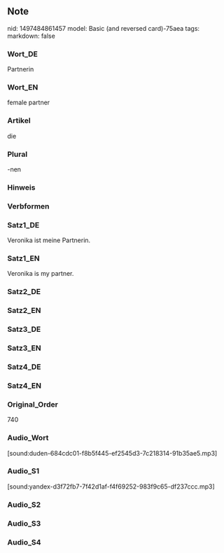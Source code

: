 ## Note
nid: 1497484861457
model: Basic (and reversed card)-75aea
tags: 
markdown: false

### Wort_DE
Partnerin

### Wort_EN
female partner

### Artikel
die

### Plural
-nen

### Hinweis


### Verbformen


### Satz1_DE
Veronika ist meine Partnerin.

### Satz1_EN
Veronika is my partner.

### Satz2_DE


### Satz2_EN


### Satz3_DE


### Satz3_EN


### Satz4_DE


### Satz4_EN


### Original_Order
740

### Audio_Wort
[sound:duden-684cdc01-f8b5f445-ef2545d3-7c218314-91b35ae5.mp3]

### Audio_S1
[sound:yandex-d3f72fb7-7f42d1af-f4f69252-983f9c65-df237ccc.mp3]

### Audio_S2


### Audio_S3


### Audio_S4

